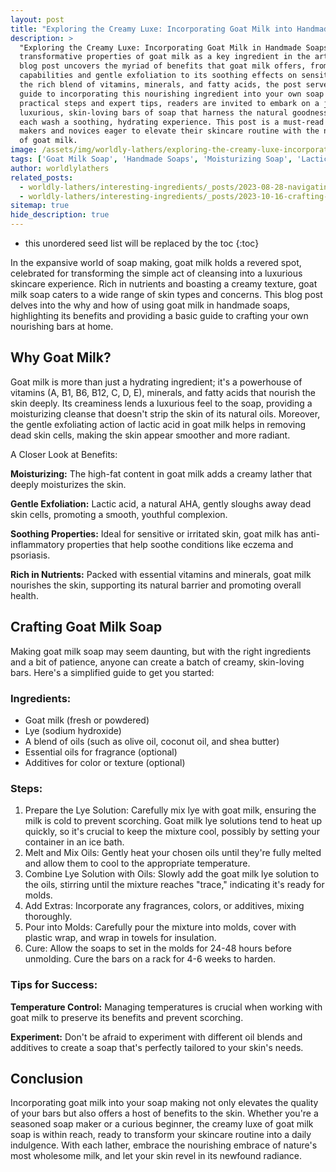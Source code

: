 ```yaml
---
layout: post
title: "Exploring the Creamy Luxe: Incorporating Goat Milk into Handmade Soaps"
description: >
  "Exploring the Creamy Luxe: Incorporating Goat Milk in Handmade Soaps" delves into the
  transformative properties of goat milk as a key ingredient in the art of soap making. This
  blog post uncovers the myriad of benefits that goat milk offers, from its deep moisturizing
  capabilities and gentle exfoliation to its soothing effects on sensitive skin. Highlighting
  the rich blend of vitamins, minerals, and fatty acids, the post serves as a comprehensive
  guide to incorporating this nourishing ingredient into your own soap creations. With
  practical steps and expert tips, readers are invited to embark on a journey of crafting
  luxurious, skin-loving bars of soap that harness the natural goodness of goat milk, making
  each wash a soothing, hydrating experience. This post is a must-read for both seasoned soap
  makers and novices eager to elevate their skincare routine with the natural, creamy essence
  of goat milk.
image: /assets/img/worldly-lathers/exploring-the-creamy-luxe-incorporating-goat-milk-into-handmade-soaps.jpg
tags: ['Goat Milk Soap', 'Handmade Soaps', 'Moisturizing Soap', 'Lactic Acid Exfoliation', 'Sensitive Skin']
author: worldlylathers
related_posts:
  - worldly-lathers/interesting-ingredients/_posts/2023-08-28-navigating-the-palm-oil-debate-a-closer-look-at-its-role-in-handmade-soaps.md
  - worldly-lathers/interesting-ingredients/_posts/2023-10-16-crafting-the-perfect-bar-the-best-oils-for-handmade-soap.md
sitemap: true
hide_description: true
---
```


* this unordered seed list will be replaced by the toc
{:toc}

In the expansive world of soap making, goat milk holds a revered spot, celebrated for transforming the simple act of cleansing into a luxurious skincare experience. Rich in nutrients and boasting a creamy texture, goat milk soap caters to a wide range of skin types and concerns. This blog post delves into the why and how of using goat milk in handmade soaps, highlighting its benefits and providing a basic guide to crafting your own nourishing bars at home.

## Why Goat Milk?

Goat milk is more than just a hydrating ingredient; it's a powerhouse of vitamins (A, B1, B6, B12, C, D, E), minerals, and fatty acids that nourish the skin deeply. Its creaminess lends a luxurious feel to the soap, providing a moisturizing cleanse that doesn't strip the skin of its natural oils. Moreover, the gentle exfoliating action of lactic acid in goat milk helps in removing dead skin cells, making the skin appear smoother and more radiant.

A Closer Look at Benefits:

**Moisturizing:** The high-fat content in goat milk adds a creamy lather that deeply moisturizes the skin.

**Gentle Exfoliation:** Lactic acid, a natural AHA, gently sloughs away dead skin cells, promoting a smooth, youthful complexion.

**Soothing Properties:** Ideal for sensitive or irritated skin, goat milk has anti-inflammatory properties that help soothe conditions like eczema and psoriasis.

**Rich in Nutrients:** Packed with essential vitamins and minerals, goat milk nourishes the skin, supporting its natural barrier and promoting overall health.

## Crafting Goat Milk Soap

Making goat milk soap may seem daunting, but with the right ingredients and a bit of patience, anyone can create a batch of creamy, skin-loving bars. Here's a simplified guide to get you started:

### Ingredients:

* Goat milk (fresh or powdered)
* Lye (sodium hydroxide)
* A blend of oils (such as olive oil, coconut oil, and shea butter)
* Essential oils for fragrance (optional)
* Additives for color or texture (optional)

### Steps:

1. Prepare the Lye Solution: Carefully mix lye with goat milk, ensuring the milk is cold to prevent scorching. Goat milk lye solutions tend to heat up quickly, so it's crucial to keep the mixture cool, possibly by setting your container in an ice bath.
2. Melt and Mix Oils: Gently heat your chosen oils until they're fully melted and allow them to cool to the appropriate temperature.
3. Combine Lye Solution with Oils: Slowly add the goat milk lye solution to the oils, stirring until the mixture reaches "trace," indicating it's ready for molds.
4. Add Extras: Incorporate any fragrances, colors, or additives, mixing thoroughly.
5. Pour into Molds: Carefully pour the mixture into molds, cover with plastic wrap, and wrap in towels for insulation.
6. Cure: Allow the soaps to set in the molds for 24-48 hours before unmolding. Cure the bars on a rack for 4-6 weeks to harden.

### Tips for Success:


**Temperature Control:** Managing temperatures is crucial when working with goat milk to preserve its benefits and prevent scorching.

**Experiment:** Don't be afraid to experiment with different oil blends and additives to create a soap that's perfectly tailored to your skin's needs.

## Conclusion

Incorporating goat milk into your soap making not only elevates the quality of your bars but also offers a host of benefits to the skin. Whether you're a seasoned soap maker or a curious beginner, the creamy luxe of goat milk soap is within reach, ready to transform your skincare routine into a daily indulgence. With each lather, embrace the nourishing embrace of nature's most wholesome milk, and let your skin revel in its newfound radiance.